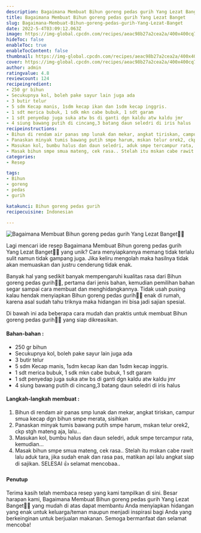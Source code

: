 ```yaml
---
description: Bagaimana Membuat Bihun goreng pedas gurih Yang Lezat Banget"
title: Bagaimana Membuat Bihun goreng pedas gurih Yang Lezat Banget
slug: Bagaimana-Membuat-Bihun-goreng-pedas-gurih-Yang-Lezat-Banget
date: 2022-5-4T03:09:12.063Z
image: https://img-global.cpcdn.com/recipes/aeac98b27a2cea2a/400x400cq70/photo.jpg
hideToc: false
enableToc: true
enableTocContent: false
thumbnail: https://img-global.cpcdn.com/recipes/aeac98b27a2cea2a/400x400cq70/photo.jpg
cover: https://img-global.cpcdn.com/recipes/aeac98b27a2cea2a/400x400cq70/photo.jpg
author: admin
ratingvalue: 4.8
reviewcount: 124
recipeingredient:
- 250 gr bihun
- Secukupnya kol, boleh pake sayur lain juga ada
- 3 butir telur
- 5 sdm Kecap manis, 1sdm kecap ikan dan 1sdm kecap inggris.
- 1 sdt merica bubuk, 1 sdk mkn cabe bubuk, 1 sdt garam
- 1 sdt penyedap juga suka atw bs di ganti dgn kaldu atw kaldu jmr
- 4 siung bawang putih di cincang,3 batang daun seledri di iris halus
recipeinstructions:
- Bihun di rendam air panas smp lunak dan mekar, angkat tiriskan, campur smua kecap dgn bihun smpe merata, sisihkan
- Panaskan minyak tumis bawang putih smpe harum, mskan telur orek2, ckp stgh mateng aja, lalu...
- Masukan kol, bumbu halus dan daun seledri, aduk smpe tercampur rata, kemudian...
- Masak bihun smpe smua mateng, cek rasa.. Stelah itu mskan cabe rawit lalu aduk tara, jika sudah enak dan rasa pas, matikan api lalu angkat siap di sajikan. SELESAI 👍 selamat mencobaa..
categories:
- Resep

tags:
- Bihun
- goreng
- pedas
- gurih

katakunci: Bihun goreng pedas gurih
recipecuisine: Indonesian

---
```


![Bagaimana Membuat Bihun goreng pedas gurih Yang Lezat Banget👩‍🍳](https://img-global.cpcdn.com/recipes/aeac98b27a2cea2a/400x400cq70/photo.jpg)

Lagi mencari ide resep Bagaimana Membuat Bihun goreng pedas gurih Yang Lezat Banget👩‍🍳 yang unik? Cara menyiapkannya memang tidak terlalu sulit namun tidak gampang juga. Jika keliru mengolah maka hasilnya tidak akan memuaskan dan justru cenderung tidak enak.

Banyak hal yang sedikit banyak mempengaruhi kualitas rasa dari Bihun goreng pedas gurih👩‍🍳, pertama dari jenis bahan, kemudian pemilihan bahan segar sampai cara membuat dan menghidangkannya. Tidak usah pusing kalau hendak menyiapkan Bihun goreng pedas gurih👩‍🍳 enak di rumah, karena asal sudah tahu triknya maka hidangan ini bisa jadi sajian spesial.

Di bawah ini ada beberapa cara mudah dan praktis untuk membuat Bihun goreng pedas gurih👩‍🍳 yang siap dikreasikan.

<!--inarticleads1-->

#### Bahan-bahan :

- 250 gr bihun
- Secukupnya kol, boleh pake sayur lain juga ada
- 3 butir telur
- 5 sdm Kecap manis, 1sdm kecap ikan dan 1sdm kecap inggris.
- 1 sdt merica bubuk, 1 sdk mkn cabe bubuk, 1 sdt garam
- 1 sdt penyedap juga suka atw bs di ganti dgn kaldu atw kaldu jmr
- 4 siung bawang putih di cincang,3 batang daun seledri di iris halus

<!--inarticleads2-->

#### Langkah-langkah membuat :

1. Bihun di rendam air panas smp lunak dan mekar, angkat tiriskan, campur smua kecap dgn bihun smpe merata, sisihkan
1. Panaskan minyak tumis bawang putih smpe harum, mskan telur orek2, ckp stgh mateng aja, lalu...
1. Masukan kol, bumbu halus dan daun seledri, aduk smpe tercampur rata, kemudian...
1. Masak bihun smpe smua mateng, cek rasa.. Stelah itu mskan cabe rawit lalu aduk tara, jika sudah enak dan rasa pas, matikan api lalu angkat siap di sajikan. SELESAI 👍 selamat mencobaa..

#### Penutup

Terima kasih telah membaca resep yang kami tampilkan di sini. Besar harapan kami, Bagaimana Membuat Bihun goreng pedas gurih Yang Lezat Banget👩‍🍳 yang mudah di atas dapat membantu Anda menyiapkan hidangan yang enak untuk keluarga/teman maupun menjadi inspirasi bagi Anda yang berkeinginan untuk berjualan makanan. Semoga bermanfaat dan selamat mencoba!
